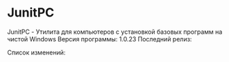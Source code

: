 # JunitPC
JunitPC - Утилита для компьютеров с установкой базовых программ на чистой Windows
Версия программы: 1.0.23
Последний релиз: 

Список изменений:
